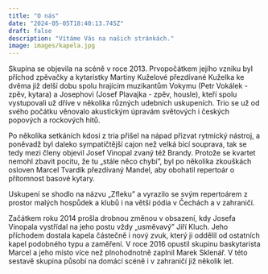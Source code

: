 ```yaml
---
title: "O nás"
date: "2024-05-05T18:40:13.745Z"
draft: false
description: "Vítáme Vás na našich stránkách."
image: images/kapela.jpg
---
```


Skupina se objevila na scéně v roce 2013. Prvopočátkem jejího vzniku byl příchod zpěvačky a kytaristky Martiny Kuželové přezdívané Kuželka ke dvěma již delší dobu spolu hrajícím muzikantům Vokymu (Petr Vokálek - zpěv, kytara) a Josephovi (Josef Plavajka - zpěv, housle), kteří spolu vystupovali už dříve v několika různých udebních uskupeních. Trio se už od svého počátku věnovalo akustickým úpravám světových i českých popových a rockových hitů.

Po několika setkáních kdosi z tria přišel na nápad přizvat rytmický nástroj, a poněvadž byl daleko sympatičtější cajon než velká bicí souprava, tak se tedy mezi členy objevil Josef Vinopal zvaný též Brandy. Protože se kvartet nemohl zbavit pocitu, že tu „stále něco chybí”, byl po několika zkouškách osloven Marcel Tvardík přezdívaný Mandel, aby obohatil repertoár o přítomnost basové kytary.

Uskupení se shodlo na názvu „Zfleku” a vyrazilo se svým repertoárem z prostor malých hospůdek a klubů i na větší pódia v Čechách a v zahraničí.

Začátkem roku 2014 prošla drobnou změnou v obsazení, kdy Josefa Vinopala vystřídal na jeho postu vždy „usměvavý” Jiří Kluch. Jeho příchodem dostala kapela částečně i nový zvuk, který ji oddělil od ostatních kapel podobného typu a zaměření. V roce 2016 opustil skupinu baskytarista Marcel a jeho místo více než plnohodnotně zaplnil Marek Sklenář. V této sestavě skupina působí na domácí scéně i v zahraničí již několik let.
